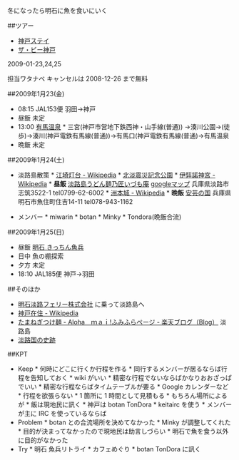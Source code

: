 冬になったら明石に魚を食いにいく

##ツアー

* [神戸ステイ](http://www.its-kenpo.or.jp/skycontents/honsyu/081001ux2835a.htm)
* [ザ・ビー神戸](http://www.ishinhotels.com/theb-kobe/jp/)

2009-01-23,24,25

担当ワタナベ キャンセルは 2008-12-26 まで無料

##2009年1月23(金)

* 08:15 JAL153便 羽田->神戸
* 昼飯 未定
* 13:00 [有馬温泉](http://www.arima-onsen.com/)
       * 三宮(神戸市営地下鉄西神・山手線(普通)) →湊川公園→(徒歩)→湊川(神戸電鉄有馬線(普通))→有馬口(神戸電鉄有馬線(普通)→有馬温泉
* 晩飯 未定

##2009年1月24(土)

* 淡路島散策
       * [江埼灯台 - Wikipedia](http://ja.wikipedia.org/wiki/%E6%B1%9F%E5%9F%BC%E7%81%AF%E5%8F%B0)
       * [北淡震災記念公園](http://www.nojima-danso.co.jp/index.php)
       * [伊弉諾神宮 - Wikipedia](http://ja.wikipedia.org/wiki/%E4%BC%8A%E5%BC%89%E8%AB%BE%E7%A5%9E%E5%AE%AE)
       * **昼飯** [淡路島うどん麺乃匠いづも庵](http://www.izumoan.shop-site.jp/) [googleマップ](http://maps.google.co.jp/maps?f=q&source=s_q&hl=ja&geocode=&q=%E6%B7%A1%E8%B7%AF%E5%B3%B6%E3%81%86%E3%81%A9%E3%82%93%E3%80%80%E9%BA%BA%E4%B9%83%E5%8C%A0%E3%81%84%E3%81%A5%E3%82%82%E5%BA%B5&sll=36.5626,136.362305&sspn=30.481285,64.951172&ie=UTF8&ll=34.437106,134.904041&spn=0.015361,0.031714&z=15&iwloc=A) 兵庫県淡路市志筑3522-1 tel0799-62-6002
       * [洲本城 - Wikipedia](http://ja.wikipedia.org/wiki/%E6%B4%B2%E6%9C%AC%E5%9F%8E)
       * **晩飯** [安芸の国](http://www.geocities.jp/sinbori13001/akinokuni.html) 兵庫県明石市魚住町住吉14-11 tel078-943-1162

* メンバー
       * miwarin
       * botan
       * Minky
       * Tondora(晩飯合流)

##2009年1月25(日)

* 昼飯 [明石 きっちん魚兵](http://www.uonotana.or.jp/shop-014.htm)
* 日中 魚の棚探索
* 夕方 未定
* 18:10 JAL185便 神戸->羽田

##そのほか


* [明石淡路フェリー株式会社](http://www.taco-ferry.com/) に乗って淡路島へ
* [神戸在住 - Wikipedia](http://ja.wikipedia.org/wiki/%E7%A5%9E%E6%88%B8%E5%9C%A8%E4%BD%8F)
* [たまねぎつけ麺 - Aloha　ｍａｉ!ふみふらページ - 楽天ブログ（Blog）](http://plaza.rakuten.co.jp/hokulei/diary/200809260000/) 淡路島
* [淡路国の史跡](http://homepage1.nifty.com/gyoudou/0612A.htm)

##KPT

* Keep
       * 何時にどこに行くか行程を作る
       * 同行するメンバーが居るならば行程を告知しておく
           * wiki がいい
       * 精密な行程でないならばかなりおおざっぱでいい
           * 精密な行程ならばタイムテーブルが要る
           * Google カレンダーなど
       * 行程を欲張らない
           * 1 箇所に 1 時間として見積もる
           * もちろん場所によるが
       * 飯は現地民に訊く
           * 神戸は botan TonDora
       * keitairc を使う
           * メンバーが主に IRC を使っているならば
* Problem
       * botan との合流場所を決めてなかった
           * Minky が調整してくれた
       * 目的が決まってなかったので現地民は助言しづらい
           * 明石で魚を食う以外に目的がなかった
* Try
       * 明石 魚兵リトライ
       * カフェめぐり
           * botan TonDora に訊く

